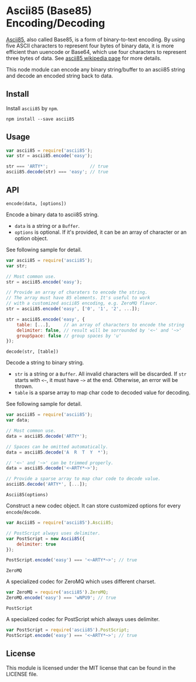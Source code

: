 # Ascii85 (Base85) Encoding/Decoding #

[Ascii85](http://en.wikipedia.org/wiki/Ascii85), also called Base85, is a form of binary-to-text encoding. By using five ASCII characters to represent four bytes of binary data, it is more efficient than uuencode or Base64, which use four characters to represent three bytes of data. See [ascii85 wikipedia page](http://en.wikipedia.org/wiki/Ascii85) for more details.

This node module can encode any binary string/buffer to an ascii85 string and decode an encoded string back to data.

## Install ##

Install `ascii85` by `npm`.

	npm install --save ascii85

## Usage ##

```javascript
var ascii85 = require('ascii85');
var str = ascii85.encode('easy');

str === 'ARTY*';                // true
ascii85.decode(str) === 'easy'; // true
```

## API ##

`encode(data, [options])`

Encode a binary data to ascii85 string.

* `data` is a string or a `Buffer`.
* `options` is optional. If it's provided, it can be an array of character or an option object.

See following sample for detail.

```javascript
var ascii85 = require('ascii85');
var str;

// Most common use.
str = ascii85.encode('easy');

// Provide an array of charaters to encode the string.
// The array must have 85 elements. It's useful to work
// with a customized ascii85 encoding, e.g. ZeroMQ flavor.
str = ascii85.encode('easy', ['0', '1', '2', ...]);

str = ascii85.encode('easy', {
	table: [...],     // an array of characters to encode the string
	delimiter: false, // result will be sorrounded by '<~' and '~>'
	groupSpace: false // group spaces by 'u'
});
```

`decode(str, [table])`

Decode a string to binary string.

* `str` is a string or a `Buffer`. All invalid characters will be discarded. If `str` starts with `<~`, it must have `~>` at the end. Otherwise, an error will be thrown.
* `table` is a sparse array to map char code to decoded value for decoding.

See following sample for detail.

```javascript
var ascii85 = require('ascii85');
var data;

// Most common use.
data = ascii85.decode('ARTY*');

// Spaces can be omitted automatically.
data = ascii85.decode('A  R  T  Y  *');

// '<~' and '~>' can be trimmed properly.
data = ascii85.decode('<~ARTY*~>');

// Provide a sparse array to map char code to decode value.
ascii85.decode('ARTY*', [...]);
```

`Ascii85(options)`

Construct a new codec object. It can store customized options for every `encode`/`decode`.

```javascript
var Ascii85 = require('ascii85').Ascii85;

// PostScript always uses delimiter.
var PostScript = new Ascii85({
	delimiter: true
});

PostScript.encode('easy') === '<~ARTY*~>'; // true
```

`ZeroMQ`

A specialized codec for ZeroMQ which uses different charset.

```javascript
var ZeroMQ = require('ascii85').ZeroMQ;
ZeroMQ.encode('easy') === 'wNPU9'; // true
```

`PostScript`

A specialized codec for PostScript which always uses delimiter.

```javascript
var PostScript = require('ascii85').PostScript;
PostScript.encode('easy') === '<~ARTY*~>'; // true
```

## License ##

This module is licensed under the MIT license that can be found in the LICENSE file.
